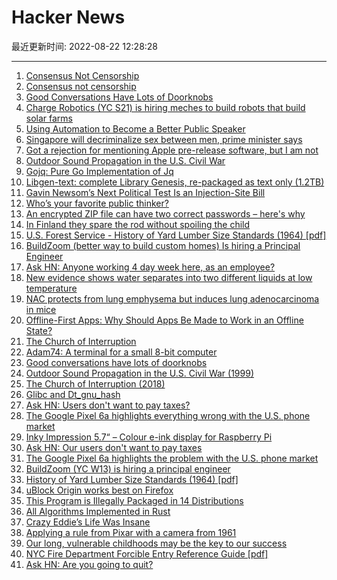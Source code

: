 # Hacker News

最近更新时间: 2022-08-22 12:28:28

--- 
1. [Consensus Not Censorship](https://www.interfluidity.com/v2/9258.html) 
2. [Consensus not censorship](https://www.interfluidity.com/v2/9258.html) 
3. [Good Conversations Have Lots of Doorknobs](https://experimentalhistory.substack.com/p/good-conversations-have-lots-of-doorknobs) 
4. [Charge Robotics (YC S21) is hiring meches to build robots that build solar farms](https://www.ycombinator.com/companies/charge-robotics/jobs/VFEVUkD-mechanical-engineer) 
5. [Using Automation to Become a Better Public Speaker](https://automating.life/using-automation-to-become-a-better-public-speaker) 
6. [Singapore will decriminalize sex between men, prime minister says](https://www.reuters.com/world/asia-pacific/singapore-will-decriminalise-sex-between-men-pm-2022-08-21/) 
7. [Got a rejection for mentioning Apple pre-release software, but I am not](https://twitter.com/eternalstorms/status/1559794943673122818) 
8. [Outdoor Sound Propagation in the U.S. Civil War](http://wesclark.com/jw/sound_propagation.html) 
9. [Gojq: Pure Go Implementation of Jq](https://github.com/itchyny/gojq) 
10. [Libgen-text: complete Library Genesis, re-packaged as text only (1.2TB)](https://www.offlineos.com/) 
11. [Gavin Newsom’s Next Political Test Is an Injection-Site Bill](https://www.nytimes.com/2022/08/19/us/gavin-newsom-injection-site-bill.html) 
12. [Who’s your favorite public thinker?](https://news.ycombinator.com/item?id=32542895) 
13. [An encrypted ZIP file can have two correct passwords – here's why](https://www.bleepingcomputer.com/news/security/an-encrypted-zip-file-can-have-two-correct-passwords-heres-why/) 
14. [In Finland they spare the rod without spoiling the child](http://lost-trini.blogspot.com/2014/10/in-finland-they-spare-rod-without.html) 
15. [U.S. Forest Service - History of Yard Lumber Size Standards (1964) [pdf]](https://www.fpl.fs.fed.us/documnts/misc/miscpub_6409.pdf) 
16. [BuildZoom (better way to build custom homes) Is hiring a Principal Engineer](https://jobs.lever.co/buildzoom) 
17. [Ask HN: Anyone working 4 day week here, as an employee?](https://news.ycombinator.com/item?id=32544315) 
18. [New evidence shows water separates into two different liquids at low temperature](https://www.birmingham.ac.uk/news/2022/new-evidence-shows-water-separates-into-two-different-liquids-at-low-temperatures) 
19. [NAC protects from lung emphysema but induces lung adenocarcinoma in mice](https://insight.jci.org/articles/view/127647) 
20. [Offline-First Apps: Why Should Apps Be Made to Work in an Offline State?](https://www.dewsolutions.in/offline-first-apps/) 
21. [The Church of Interruption](https://sambleckley.com/writing/church-of-interruption.html) 
22. [Adam74: A terminal for a small 8-bit computer](https://www.engineersneedart.com/adam74/adam74.html) 
23. [Good conversations have lots of doorknobs](https://experimentalhistory.substack.com/p/good-conversations-have-lots-of-doorknobs) 
24. [Outdoor Sound Propagation in the U.S. Civil War (1999)](http://wesclark.com/jw/sound_propagation.html) 
25. [The Church of Interruption (2018)](https://sambleckley.com/writing/church-of-interruption.html) 
26. [Glibc and Dt_gnu_hash](https://maskray.me/blog/2022-08-21-glibc-and-dt-gnu-hash) 
27. [Ask HN: Users don't want to pay taxes?](https://news.ycombinator.com/item?id=32545466) 
28. [The Google Pixel 6a highlights everything wrong with the U.S. phone market](https://www.xda-developers.com/google-pixel-6a-us-market-editorial/) 
29. [Inky Impression 5.7“ – Colour e-ink display for Raspberry Pi](https://core-electronics.com.au/guides/colour-e-ink-display-raspberry-pi/) 
30. [Ask HN: Our users don't want to pay taxes](https://news.ycombinator.com/item?id=32545466) 
31. [The Google Pixel 6a highlights the problem with the U.S. phone market](https://www.xda-developers.com/google-pixel-6a-us-market-editorial/) 
32. [BuildZoom (YC W13) is hiring a principal engineer](https://jobs.lever.co/buildzoom) 
33. [History of Yard Lumber Size Standards (1964) [pdf]](https://www.fpl.fs.fed.us/documnts/misc/miscpub_6409.pdf) 
34. [uBlock Origin works best on Firefox](https://github.com/gorhill/uBlock/wiki/uBlock-Origin-works-best-on-Firefox) 
35. [This Program is Illegally Packaged in 14 Distributions](https://artemis.sh/2022/08/21/this-program-is-illegally-packaged-in-14-distributions.html) 
36. [All Algorithms Implemented in Rust](https://github.com/TheAlgorithms/Rust) 
37. [Crazy Eddie’s Life Was Insane](https://www.nytimes.com/2022/08/09/books/review-retail-gangster-gary-weiss.html) 
38. [Applying a rule from Pixar with a camera from 1961](https://news.gregjeanneau.com/pixar-camera-1961/) 
39. [Our long, vulnerable childhoods may be the key to our success](https://www.spectator.co.uk/article/our-long-vulnerable-childhoods-may-be-the-key-to-our-success) 
40. [NYC Fire Department Forcible Entry Reference Guide [pdf]](https://ia800207.us.archive.org/15/items/FDNYforcibleEntryReferenceGuide/FDNY_Forcible_entry_reference_guide.pdf) 
41. [Ask HN: Are you going to quit?](https://news.ycombinator.com/item?id=32547173) 
